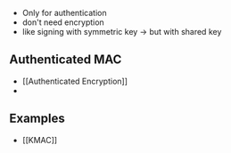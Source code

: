 - Only for authentication
- don't need encryption
- like signing with symmetric key -> but with shared key

## Authenticated MAC
- [[Authenticated Encryption]]
- 

## Examples
- [[KMAC]]